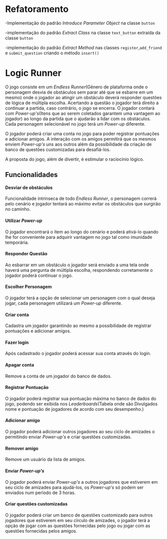 # Refatoramento
-Implementação do padrão *Introduce Parameter Object* na classe `button`

-implementação do padrão *Extract Class* na classe `text_button` extraída da classe `button`

-implementação do padrão *Extract Method* nas classes `register`,`add_friend` e `submit_question` criando o método `insert()`


# Logic Runner
O jogo consiste em um *Endless Runner*(Gênero de plataforma onde o personagem desvia de obstáculos sem parar até que se esbarre em um mesmo) onde o jogador ao atingir um obstáculo deverá responder questões de lógica de múltipla escolha. Acertando a questão o jogador terá direito a continuar a partida, caso contrário, o jogo se encerra. O jogador contará com *Power-up's*(Itens que ao serem coletados garantem uma vantagem ao jogador) ao longo da partida que o ajudarão a lidar com os obstáculos. Cada personagem selecionável no jogo terá um *Power-up* diferente.

O jogador poderá criar uma conta no jogo para poder registrar pontuações e adicionar amigos. A interação com os amigos permitirá que os mesmos enviem *Power-up's* uns aos outros além da possibilidade da criação de banco de questões customizadas para desafiá-los.

A proposta do jogo, além de divertir, é estimular o raciocínio lógico.


## Funcionalidades

#### Desviar de obstáculos
Funcionalidade intrínseca de todo *Endless Runner*, o personagem correrá pelo cenário e jogador tentará ao máximo evitar os obstáculos que surgirão no caminho.
#### Utilizar *Power-up*
O jogador encontrará o item ao longo do cenário e poderá ativá-lo quando lhe for conveniente para adquirir vantagem no jogo tal como imunidade temporária.
#### Responder Questão
Ao esbarrar em um obstáculo o jogador será enviado a uma tela onde haverá uma pergunta de múltipla escolha, respondendo corretamente o jogador poderá continuar o jogo.
#### Escolher Personagem
O jogador terá a opção de selecionar um personagem com o qual deseja jogar, cada personagem utilizará um *Power-up* diferente.
#### Criar conta
Cadastra um jogador garantindo ao mesmo a possibilidade de registrar pontuações e adicionar amigos.
#### Fazer login
Após cadastrado o jogador poderá acessar sua conta através do login.
#### Apagar conta
Remove a conta de um jogador do banco de dados.
#### Registrar Pontuação
O jogador poderá registrar sua pontuação máxima no banco de dados do jogo, podendo ser exibida nos *Leaderboards*(Tabela onde são Divulgados nome e pontuação de jogadores de acordo com seu desempenho.)
#### Adicionar amigo
O jogador poderá adicionar outros jogadores ao seu ciclo de amizades o permitindo enviar *Power-up's* e criar questões customizadas.
#### Remover amigo
Remove um usuário da lista de amigos.
#### Enviar *Power-up's*
O jogador poderá enviar *Power-up's* a outros jogadores que estiverem em seu ciclo de amizades para ajudá-los, os *Power-up's* só podem ser enviados num período de 3 horas.
#### Criar questões customizadas
O jogador poderá criar um banco de questões customizado para outros jogadores que estiverem em seu círculo de amizades, o jogador terá a opção de jogar com as questões fornecidas pelo jogo ou jogar com as questões fornecidas pelos amigos.
